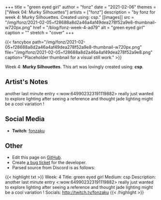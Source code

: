 +++
title =       "green eyed girl"
author =      "fonz"
date =        "2021-02-06"
themes =      ["Week 04: Murky Silhouettes"]
artists =     ["fonz"]
description = "by fonz for week 4: Murky Silhouettes. Created using: csp."
[[images]]
      src = "/img/fonz/2021-02-05+f28688a8d2a46a4af49dea278f52a9e8-thumbnail-w720px.png"
      href = "/blog/fonz-week-4-ad79"
      alt = "green eyed girl"
      caption = ""
      stretch = "cover"
+++

{{< fancybox path="/img/fonz/2021-02-05+f28688a8d2a46a4af49dea278f52a9e8-thumbnail-w720px.png" file="/img/fonz/2021-02-05+f28688a8d2a46a4af49dea278f52a9e8.png" caption="Placeholder thumbnail for a visual still work." >}}


Week 4: **Murky Silhouettes**. This art was lovingly created using: **csp**.

## Artist's Notes

another last minute entry  <:wow:649902323191119882>  really just wanted to explore lighting after seeing a reference and thought jade lighting might be a cool variation !

## Social Media

- **Twitch**: <a href='https://twitch.tv/fonzaku' target='_blank'>fonzaku</a>

## Other

- Edit this page on [GitHub](https://github.com/teaminkling/web-refresh/edit/main/content/blog/fonz-week-4-ad79.md).
- Create [a bug ticket](https://github.com/teaminkling/web-refresh/issues/new?assignees=&labels=bug&template=problem-report.md&title=) for the developer.
- Parsed source from Discord is as follows:

{{< highlight txt >}}
Week: 4
Title: green eyed girl
Medium: csp
Description: another last minute entry  <:wow:649902323191119882>  really just wanted to explore lighting after seeing a reference and thought jade lighting might be a cool variation !
Socials: http://twitch.tv/fonzaku
{{< /highlight >}}